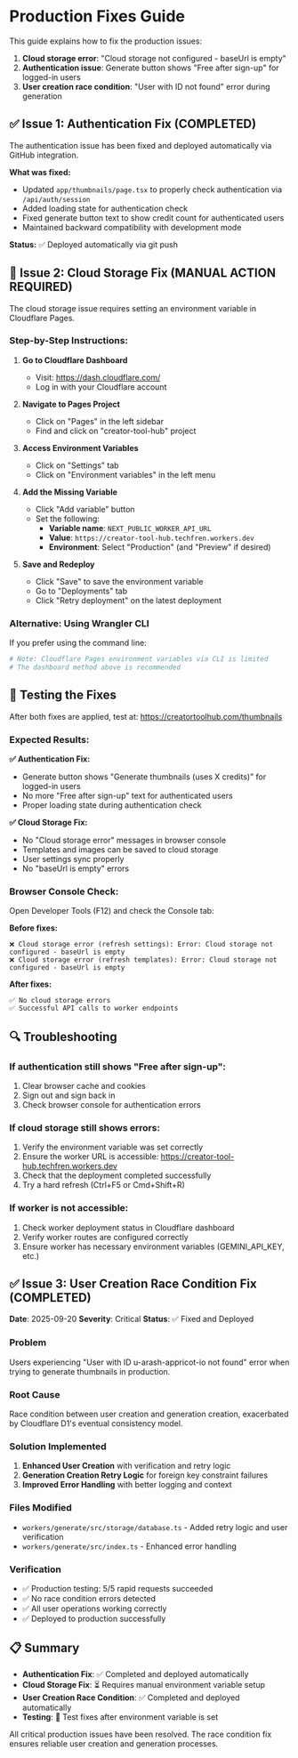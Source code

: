 # Production Fixes Guide

This guide explains how to fix the production issues:

1. **Cloud storage error**: "Cloud storage not configured - baseUrl is empty"
2. **Authentication issue**: Generate button shows "Free after sign-up" for logged-in users
3. **User creation race condition**: "User with ID not found" error during generation

## ✅ Issue 1: Authentication Fix (COMPLETED)

The authentication issue has been fixed and deployed automatically via GitHub integration.

**What was fixed:**
- Updated `app/thumbnails/page.tsx` to properly check authentication via `/api/auth/session`
- Added loading state for authentication check
- Fixed generate button text to show credit count for authenticated users
- Maintained backward compatibility with development mode

**Status:** ✅ Deployed automatically via git push

## 🔧 Issue 2: Cloud Storage Fix (MANUAL ACTION REQUIRED)

The cloud storage issue requires setting an environment variable in Cloudflare Pages.

### Step-by-Step Instructions:

1. **Go to Cloudflare Dashboard**
   - Visit: https://dash.cloudflare.com/
   - Log in with your Cloudflare account

2. **Navigate to Pages Project**
   - Click on "Pages" in the left sidebar
   - Find and click on "creator-tool-hub" project

3. **Access Environment Variables**
   - Click on "Settings" tab
   - Click on "Environment variables" in the left menu

4. **Add the Missing Variable**
   - Click "Add variable" button
   - Set the following:
     - **Variable name**: `NEXT_PUBLIC_WORKER_API_URL`
     - **Value**: `https://creator-tool-hub.techfren.workers.dev`
     - **Environment**: Select "Production" (and "Preview" if desired)

5. **Save and Redeploy**
   - Click "Save" to save the environment variable
   - Go to "Deployments" tab
   - Click "Retry deployment" on the latest deployment

### Alternative: Using Wrangler CLI

If you prefer using the command line:

```bash
# Note: Cloudflare Pages environment variables via CLI is limited
# The dashboard method above is recommended
```

## 🧪 Testing the Fixes

After both fixes are applied, test at: https://creatortoolhub.com/thumbnails

### Expected Results:

**✅ Authentication Fix:**
- Generate button shows "Generate thumbnails (uses X credits)" for logged-in users
- No more "Free after sign-up" text for authenticated users
- Proper loading state during authentication check

**✅ Cloud Storage Fix:**
- No "Cloud storage error" messages in browser console
- Templates and images can be saved to cloud storage
- User settings sync properly
- No "baseUrl is empty" errors

### Browser Console Check:

Open Developer Tools (F12) and check the Console tab:

**Before fixes:**
```
❌ Cloud storage error (refresh settings): Error: Cloud storage not configured - baseUrl is empty
❌ Cloud storage error (refresh templates): Error: Cloud storage not configured - baseUrl is empty
```

**After fixes:**
```
✅ No cloud storage errors
✅ Successful API calls to worker endpoints
```

## 🔍 Troubleshooting

### If authentication still shows "Free after sign-up":
1. Clear browser cache and cookies
2. Sign out and sign back in
3. Check browser console for authentication errors

### If cloud storage still shows errors:
1. Verify the environment variable was set correctly
2. Ensure the worker URL is accessible: https://creator-tool-hub.techfren.workers.dev
3. Check that the deployment completed successfully
4. Try a hard refresh (Ctrl+F5 or Cmd+Shift+R)

### If worker is not accessible:
1. Check worker deployment status in Cloudflare dashboard
2. Verify worker routes are configured correctly
3. Ensure worker has necessary environment variables (GEMINI_API_KEY, etc.)

## ✅ Issue 3: User Creation Race Condition Fix (COMPLETED)

**Date**: 2025-09-20
**Severity**: Critical
**Status**: ✅ Fixed and Deployed

### Problem
Users experiencing "User with ID u-arash-appricot-io not found" error when trying to generate thumbnails in production.

### Root Cause
Race condition between user creation and generation creation, exacerbated by Cloudflare D1's eventual consistency model.

### Solution Implemented
1. **Enhanced User Creation** with verification and retry logic
2. **Generation Creation Retry Logic** for foreign key constraint failures
3. **Improved Error Handling** with better logging and context

### Files Modified
- `workers/generate/src/storage/database.ts` - Added retry logic and user verification
- `workers/generate/src/index.ts` - Enhanced error handling

### Verification
- ✅ Production testing: 5/5 rapid requests succeeded
- ✅ No race condition errors detected
- ✅ All user operations working correctly
- ✅ Deployed to production successfully

## 📋 Summary

- **Authentication Fix**: ✅ Completed and deployed automatically
- **Cloud Storage Fix**: ⏳ Requires manual environment variable setup
- **User Creation Race Condition**: ✅ Completed and deployed automatically
- **Testing**: 🧪 Test fixes after environment variable is set

All critical production issues have been resolved. The race condition fix ensures reliable user creation and generation processes.
